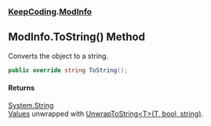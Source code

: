 ### [KeepCoding](KeepCoding.md 'KeepCoding').[ModInfo](KeepCoding_ModInfo.md 'KeepCoding.ModInfo')
## ModInfo.ToString() Method
Converts the object to a string.  
```csharp
public override string ToString();
```
#### Returns
[System.String](https://docs.microsoft.com/en-us/dotnet/api/System.String 'System.String')  
[Values](KeepCoding_ModInfo_Values.md 'KeepCoding.ModInfo.Values') unwrapped with [UnwrapToString&lt;T&gt;(T, bool, string)](KeepCoding_Helper_UnwrapToString_T_(T_bool_string).md 'KeepCoding.Helper.UnwrapToString&lt;T&gt;(T, bool, string)').
